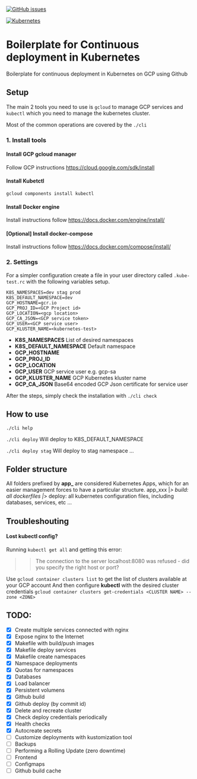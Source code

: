 [![GitHub issues](https://img.shields.io/github/issues/toloco/k8s-continuous-deployment?style=flat-square&message=ON)](https://github.com/toloco/k8s-continuous-deployment/issues)


[![Kubernetes](http://img.shields.io/static/v1?label=Kubernetes&color=green&style=flat-square&logo=kubernetes&message=ON)](https://kubernetes.io/)


Boilerplate for Continuous deployment in Kubernetes
===================================================
Boilerplate for continuous deployment in Kubernetes on GCP using Github

## Setup
The main 2 tools you need to use is `gcloud` to manage GCP services and `kubectl` which
you need to manage the kubernetes cluster.

Most of the common operations are covered by the `./cli`

### 1. Install tools
#### Install GCP gcloud manager
Follow GCP instructions https://cloud.google.com/sdk/install

#### Install Kubetctl
`gcloud components install kubectl`

#### Install Docker engine
Install instructions follow https://docs.docker.com/engine/install/

#### [Optional] Install docker-compose
Install instructions follow https://docs.docker.com/compose/install/


### 2. Settings
For a simpler configuration create a file in your user directory called `.kube-test.rc` with 
the following variables setup.
```
K8S_NAMESPACES=dev stag prod
K8S_DEFAULT_NAMESPACE=dev
GCP_HOSTNAME=gcr.io
GCP_PROJ_ID=<GCP Project id>
GCP_LOCATION=<gcp location>
GCP_CA_JSON=<GCP service token>
GCP_USER=<GCP service user>
GCP_KLUSTER_NAME=<kubernetes-test>
```

* **K8S_NAMESPACES** List of desired namespaces
* **K8S_DEFAULT_NAMESPACE** Default namespace
* **GCP_HOSTNAME**
* **GCP_PROJ_ID**
* **GCP_LOCATION**
* **GCP_USER** GCP service user e.g. gcp-sa
* **GCP_KLUSTER_NAME** GCP Kubernetes kluster name
* **GCP_CA_JSON** Base64 encoded GCP Json certificate for service user



After the steps, simply check the installation with  `./cli check`


## How to use
`./cli help`

`./cli deploy` Will deploy to K8S_DEFAULT_NAMESPACE

`./cli deploy stag` Will deploy to stag namespace
...

## Folder structure
All folders prefixed by **app_** are considered Kubernetes Apps, which for an easier management
forces to have a particular structure.
app_xxx
  |_> build: all dockerfiles
  |_> deploy: all kubernetes configuration files, including databases, services, etc
...


## Troubleshouting

#### Lost kubectl config?
Running `kubectl get all` and getting this error:
>> The connection to the server localhost:8080 was refused - did you specify the right host or port?

Use `gcloud container clusters list` to get the list of clusters available at your GCP account
And then configure **kubectl** with the desired cluster credentials
`gcloud container clusters get-credentials <CLUSTER NAME> --zone <ZONE>`




## TODO:
- [X] Create multiple services connected with nginx
- [X] Expose nginx to the Internet
- [X] Makefile with build/push images
- [X] Makefile deploy services
- [X] Makefile create namespaces
- [X] Namespace deployments
- [X] Quotas for namespaces
- [X] Databases
- [X] Load balancer
- [X] Persistent volumens
- [X] Github build
- [X] Github deploy (by commit id)
- [X] Delete and recreate cluster
- [X] Check deploy credentials periodically
- [X] Health checks
- [X] Autocreate secrets
- [ ] Customize deployments with kustomization tool
- [ ] Backups
- [ ] Performing a Rolling Update (zero downtime)
- [ ] Frontend
- [ ] Configmaps
- [ ] Github build cache
